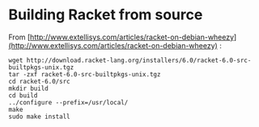 Building Racket from source
===========================

From [http://www.extellisys.com/articles/racket-on-debian-wheezy](http://www.extellisys.com/articles/racket-on-debian-wheezy) :

    wget http://download.racket-lang.org/installers/6.0/racket-6.0-src-builtpkgs-unix.tgz
    tar -zxf racket-6.0-src-builtpkgs-unix.tgz
    cd racket-6.0/src
    mkdir build
    cd build
    ../configure --prefix=/usr/local/
    make
    sudo make install

